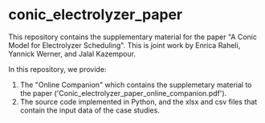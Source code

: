 # conic_electrolyzer_paper
This repository contains the supplementary material for the paper "A Conic Model for Electrolyzer Scheduling". This is joint work by Enrica Raheli, Yannick Werner, and Jalal Kazempour.

In this repository, we provide:
  1. The "Online Companion" which contains the supplemetary material to the paper ('Conic_electrolyzer_paper_online_companion.pdf').
  2. The source code implemented in Python, and the xlsx and csv files that contain the input data of the case studies.
